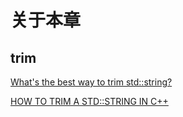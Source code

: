 # 关于本章



## trim

[What's the best way to trim std::string?](https://stackoverflow.com/questions/216823/whats-the-best-way-to-trim-stdstring)

[HOW TO TRIM A STD::STRING IN C++](http://www.martinbroadhurst.com/how-to-trim-a-stdstring.html)